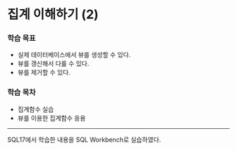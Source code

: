 # **집계 이해하기 (2)**

### 학습 목표
* 실제 데이터베이스에서 뷰를 생성할 수 있다.  
* 뷰를 갱신해서 다룰 수 있다.  
* 뷰를 제거할 수 있다.

### 학습 목차
* 집계함수 실습  
* 뷰를 이용한 집계함수 응용

***
SQL17에서 학습한 내용을 SQL Workbench로 실습하였다.
